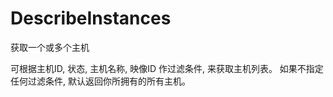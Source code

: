 # DescribeInstances


获取一个或多个主机

可根据主机ID, 状态, 主机名称, 映像ID 作过滤条件, 来获取主机列表。 如果不指定任何过滤条件, 默认返回你所拥有的所有主机。

